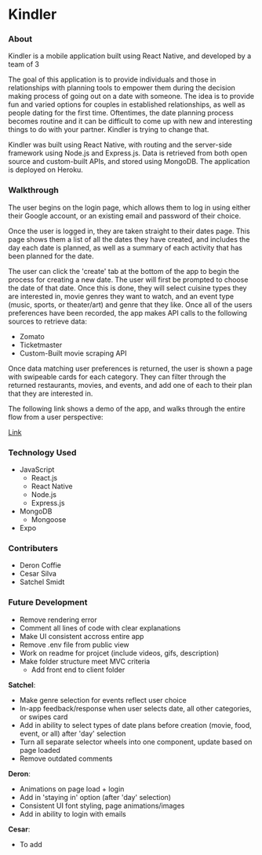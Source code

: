 # Kindler

### About
  
Kindler is a mobile application built using React Native, and developed by a team of 3

The goal of this application is to provide individuals and those in relationships with planning tools to empower them during the decision making process of going out on a date with someone. The idea is to provide fun and varied options for couples in established relationships, as well as people dating for the first time. Oftentimes, the date planning process becomes routine and it can be difficult to come up with new and interesting things to do with your partner. Kindler is trying to change that. 

Kindler was built using React Native, with routing and the server-side framework using Node.js and Express.js. Data is retrieved from both open source and custom-built APIs, and stored using MongoDB. The application is deployed on Heroku. 

### Walkthrough

The user begins on the login page, which allows them to log in using either their Google account, or an existing email and password of their choice. 

Once the user is logged in, they are taken straight to their dates page. This page shows them a list of all the dates they have created, and includes the day each date is planned, as well as a summary of each activity that has been planned for the date. 

The user can click the 'create' tab at the bottom of the app to begin the process for creating a new date. The user will first be prompted to choose the date of that date. Once this is done, they will select cuisine types they are interested in, movie genres they want to watch, and an event type (music, sports, or theater/art) and genre that they like. Once all of the users preferences have been recorded, the app makes API calls to the following sources to retrieve data:
* Zomato
* Ticketmaster
* Custom-Built movie scraping API

Once data matching user preferences is returned, the user is shown a page with swipeable cards for each category. They can filter through the returned restaurants, movies, and events, and add one of each to their plan that they are interested in. 

The following link shows a demo of the app, and walks through the entire flow from a user perspective:

<a href="https://www.youtube.com/watch?v=9QN2OPpL3Kc" target="_blank">Link</a>


### Technology Used

* JavaScript
  * React.js
  * React Native
  * Node.js
  * Express.js
* MongoDB
  * Mongoose
* Expo

### Contributers
 * Deron Coffie
 * Cesar Silva
 * Satchel Smidt
	
### Future Development

* Remove rendering error
* Comment all lines of code with clear explanations
* Make UI consistent accross entire app
* Remove .env file from public view
* Work on readme for projcet (include videos, gifs, description)
* Make folder structure meet MVC criteria
  * Add front end to client folder

__Satchel__:
* Make genre selection for events reflect user choice
* In-app feedback/response when user selects date, all other categories, or
swipes card
* Add in ability to select types of date plans before creation 
(movie, food, event, or all) after 'day' selection 
* Turn all separate selector wheels into one component, update based on page
loaded
* Remove outdated comments

__Deron__: 
* Animations on page load + login
* Add in 'staying in' option (after 'day' selection)
* Consistent UI font styling, page animations/images
* Add in ability to login with emails

__Cesar__:
* To add

